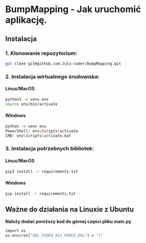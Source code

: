 # BumpMapping - Jak uruchomić aplikację.

## Instalacja

### 1. **Klonowanie repozytorium:**

```bash
git clone git@github.com:Julo-coder/BumpMapping.git
```

### 2. **Instalacja wirtualnego środowiska:**
#### Linux/MacOS
```bash
python3 -m venv env
source env/bin/activate
```

#### Windows
```bash
python -m venv env
PowerShell: env\Scripts\activate
CMD: env\Scripts\activate.bat
```

### 3. **Instalacja potrzebnych bibliotek:**
#### Linux/MacOS
```bash
pip3 install -r requirements.txt
```

#### Windows
```bash
pip install -r requirements.txt
```
## Ważne do działania na Linuxie z Ubuntu
**Należy dodać poniższy kod do górnej części pliku main.py**
```bash
import os
os.environ["SDL_VIDEO_X11_FORCE_EGL"] = "1"
```

